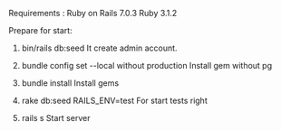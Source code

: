 Requirements :
Ruby on Rails 7.0.3
Ruby 3.1.2

Prepare for start:

1) bin/rails db:seed
It create admin account.

2) bundle config set --local without production 
Install gem without pg

3) bundle install
Install gems

4) rake db:seed RAILS_ENV=test
For start tests right 

5) rails s
Start server
